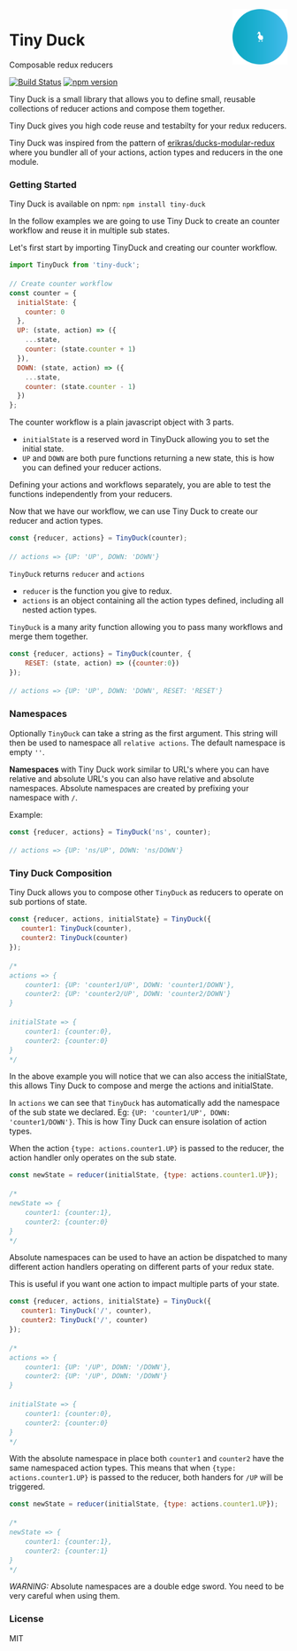 <img alt="TinyDuck" src="https://github.com/LockedOn/tiny-duck/blob/master/TinyDuck_Logo.png" width="100" style="float:right">

# Tiny Duck

Composable redux reducers

[![Build Status](https://travis-ci.org/LockedOn/tiny-duck.svg?branch=master)](https://travis-ci.org/LockedOn/tiny-duck) [![npm version](https://badge.fury.io/js/tiny-duck.svg)](https://badge.fury.io/js/tiny-duck)

Tiny Duck is a small library that allows you to define small, reusable collections of reducer actions and compose them together. 

Tiny Duck gives you high code reuse and testabilty for your redux reducers.

Tiny Duck was inspired from the pattern of [erikras/ducks-modular-redux](https://github.com/erikras/ducks-modular-redux) where you bundler all of your actions, action types and reducers in the one module.

### Getting Started

Tiny Duck is available on npm: `npm install tiny-duck`

In the follow examples we are going to use Tiny Duck to create an counter workflow and reuse it in multiple sub states.

Let's first start by importing TinyDuck and creating our counter workflow.

```javascript
import TinyDuck from 'tiny-duck';

// Create counter workflow
const counter = {
  initialState: {
    counter: 0
  },
  UP: (state, action) => ({
    ...state,
    counter: (state.counter + 1)
  }),
  DOWN: (state, action) => ({
    ...state,
    counter: (state.counter - 1)
  })
};
```

The counter workflow is a plain javascript object with 3 parts.

* `initialState` is a reserved word in TinyDuck allowing you to set the initial state.
* `UP` and `DOWN` are both pure functions returning a new state, this is how you can defined your reducer actions.

Defining your actions and workflows separately, you are able to test the functions independently from your reducers.

Now that we have our workflow, we can use Tiny Duck to create our reducer and action types.

```javascript
const {reducer, actions} = TinyDuck(counter);

// actions => {UP: 'UP', DOWN: 'DOWN'}
```

`TinyDuck` returns `reducer` and `actions`

* `reducer` is the function you give to redux.
* `actions` is an object containing all the action types defined, including all nested action types. 

`TinyDuck` is a many arity function allowing you to pass many workflows and merge them together.

```javascript
const {reducer, actions} = TinyDuck(counter, {
    RESET: (state, action) => ({counter:0})
});

// actions => {UP: 'UP', DOWN: 'DOWN', RESET: 'RESET'}
```

### Namespaces

Optionally `TinyDuck` can take a string as the first argument. This string will then be used to namespace all `relative actions`. The default namespace is empty `''`.

**Namespaces** with Tiny Duck work similar to URL's where you can have relative and absolute URL's you can also have relative and absolute namespaces. Absolute namespaces are created by prefixing your namespace with `/`.

Example:

```javascript
const {reducer, actions} = TinyDuck('ns', counter);

// actions => {UP: 'ns/UP', DOWN: 'ns/DOWN'}
```

### Tiny Duck Composition

Tiny Duck allows you to compose other `TinyDuck` as reducers to operate on sub portions of state.

```javascript
const {reducer, actions, initialState} = TinyDuck({
   counter1: TinyDuck(counter),
   counter2: TinyDuck(counter)
});

/*
actions => {
    counter1: {UP: 'counter1/UP', DOWN: 'counter1/DOWN'}, 
    counter2: {UP: 'counter2/UP', DOWN: 'counter2/DOWN'}
}

initialState => {
    counter1: {counter:0},
    counter2: {counter:0}
}
*/
```

In the above example you will notice that we can also access the initialState, this allows Tiny Duck to compose and merge the actions and initialState.

In `actions` we can see that `TinyDuck` has automatically add the namespace of the sub state we declared. Eg: `{UP: 'counter1/UP', DOWN: 'counter1/DOWN'}`. This is how Tiny Duck can ensure isolation of action types.

When the action `{type: actions.counter1.UP}` is passed to the reducer, the action handler only operates on the sub state.

```javascript
const newState = reducer(initialState, {type: actions.counter1.UP});

/*
newState => {
    counter1: {counter:1},
    counter2: {counter:0}
}
*/
```

Absolute namespaces can be used to have an action be dispatched to many different action handlers operating on different parts of your redux state.

This is useful if you want one action to impact multiple parts of your state.

```javascript
const {reducer, actions, initialState} = TinyDuck({
   counter1: TinyDuck('/', counter),
   counter2: TinyDuck('/', counter)
});

/*
actions => {
    counter1: {UP: '/UP', DOWN: '/DOWN'}, 
    counter2: {UP: '/UP', DOWN: '/DOWN'}
}

initialState => {
    counter1: {counter:0},
    counter2: {counter:0}
}
*/
```

With the absolute namespace in place both `counter1` and `counter2` have the same namespaced action types. This means that when `{type: actions.counter1.UP}` is passed to the reducer, both handers for `/UP` will be triggered.

```javascript
const newState = reducer(initialState, {type: actions.counter1.UP});

/*
newState => {
    counter1: {counter:1},
    counter2: {counter:1}
}
*/
``` 

*WARNING:* Absolute namespaces are a double edge sword. You need to be very careful when using them. 

### License

MIT
